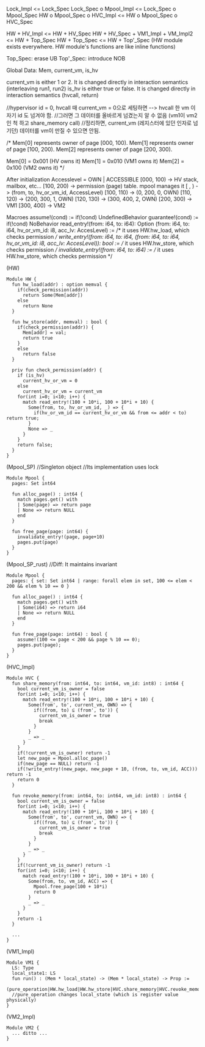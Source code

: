 Lock_Impl <= Lock_Spec
Lock_Spec o Mpool_Impl <= Lock_Spec o Mpool_Spec
HW o Mpool_Spec o HVC_Impl <= HW o Mpool_Spec o HVC_Spec

HW + HV_Impl <= HW + HV_Spec
HW + HV_Spec + VM1_Impl + VM_Impl2 <= HW + Top_Spec
HW + Top_Spec <= HW + Top'_Spec
(HW module exists everywhere. HW module's functions are like inline functions)

Top_Spec: erase UB
Top'_Spec: introduce NOB



Global Data: Mem, current_vm, is_hv

current_vm is either 1 or 2. It is changed directly in interaction semantics (interleaving run1, run2)
is_hv is either true or false. It is changed directly in interaction semantics (hvcall, return)

//hypervisor id = 0, hvcall 때 current_vm = 0으로 세팅하면 --> hvcall 한 vm 이 자기 id 도 넘겨야 함.
//그러면 그 데이터를 올바르게 넘겼는지 알 수 없음 (vm1이 vm2인 척 하고 share_memory call)
//정리하면, current_vm (레지스터에 있던 인자로 넘기던) 데이터를 vm이 만질 수 있으면 안됨.

/*
Mem[0] represents owner of page [000, 100).
Mem[1] represents owner of page [100, 200).
Mem[2] represents owner of page [200, 300).

Mem[0] = 0x001 (HV owns it)
Mem[1] = 0x010 (VM1 owns it)
Mem[2] = 0x100 (VM2 owns it)
*/

After initialization
Accesslevel = OWN | ACCESSIBLE
[000, 100) -> HV stack, mailbox, etc...
[100, 200) -> permission (page) table. mpool manages it
  [   ,    ) -> (from, to, hv_or_vm_id, AccessLevel)
  [100, 110) -> (0,   200,           0, OWN)
  [110, 120) -> (200, 300,           1, OWN)
  [120, 130) -> (300, 400,           2, OWN)
[200, 300) -> VM1
[300, 400) -> VM2

Macroes
assume!(cond)    := if(!cond) UndefinedBehavior
guarantee!(cond) := if(!cond) NoBehavior
read_entry!(from: i64, to: i64): Option (from: i64, to: i64, hv_or_vm_id: i8, acc_lv: AccesLevel) := 
  /* it uses HW.hw_load, which checks permission */
write_entry!(from: i64, to: i64, (from: i64, to: i64, hv_or_vm_id: i8, acc_lv: AccesLevel)): bool :=
  /* it uses HW.hw_store, which checks permission */
invalidate_entry!(from: i64, to: i64) :=
  /* it uses HW.hw_store, which checks permission */

(HW)
```Coq
Module HW {
  fun hw_load(addr) : option memval {
    if(check_permission(addr))
      return Some(Mem[addr])
    else 
      return None
  }

  fun hw_store(addr, memval) : bool {
    if(check_permission(addr)) {
      Mem[addr] = val;
      return true
    }
    else 
      return false
  }

  priv fun check_permission(addr) {
    if (is_hv) 
      current_hv_or_vm = 0
    else
      current_hv_or_vm = current_vm
    for(int i=0; i<10; i++) {
      match read_entry!(100 + 10*i, 100 + 10*i + 10) {
        Some(from, to, hv_or_vm_id, _) => {
          if(hv_or_vm_id == current_hv_or_vm && from <= addr < to) return true;
        }
        None => _
      }
    }
    return false;
  }
}
```


(Mpool_SP)
//Singleton object
//Its implementation uses lock
```Coq
Module Mpool {
  pages: Set int64

  fun alloc_page() : int64 {
    match pages.get() with 
    | Some(page) => return page
    | None => return NULL
    end
  }

  fun free_page(page: int64) {
    invalidate_entry!(page, page+10)
    pages.put(page)
  }
}
```


(Mpool_SP_rust)
//Diff: It maintains invariant
```Coq
Module Mpool {
  pages: { set: Set int64 | range: forall elem in set, 100 <= elem < 200 && elem % 10 == 0 }

  fun alloc_page() : int64 {
    match pages.get() with 
    | Some(i64) => return i64
    | None => return NULL
    end
  }
  
  fun free_page(page: int64) : bool {
    assume!(100 <= page < 200 && page % 10 == 0);
    pages.put(page);
  }
}
```


(HVC_Impl)
```Coq
Module HVC {
  fun share_memory(from: int64, to: int64, vm_id: int8) : int64 {
    bool current_vm_is_owner = false
    for(int i=0; i<10; i++) {
      match read_entry!(100 + 10*i, 100 + 10*i + 10) {
        Some(from', to', current_vm, OWN) => {
          if((from, to) ⊆ (from', to')) {
            current_vm_is_owner = true
            break
          }
        }
        _ => _
      }
    }
    if(!current_vm_is_owner) return -1
    let new_page = Mpool.alloc_page()
    if(new_page == NULL) return -1
    if(!write_entry!(new_page, new_page + 10, (from, to, vm_id, ACC))) return -1
    return 0
  }

  fun revoke_memory(from: int64, to: int64, vm_id: int8) : int64 {
    bool current_vm_is_owner = false
    for(int i=0; i<10; i++) {
      match read_entry!(100 + 10*i, 100 + 10*i + 10) {
        Some(from', to', current_vm, OWN) => {
          if((from, to) ⊆ (from', to')) {
            current_vm_is_owner = true
            break
          }
        }
        _ => _
      }
    }
    if(!current_vm_is_owner) return -1
    for(int i=0; i<10; i++) {
      match read_entry!(100 + 10*i, 100 + 10*i + 10) {
        Some(from, to, vm_id, ACC) => {
          Mpool.free_page(100 + 10*i)
          return 0
        }
        _ => _
      }
    }
    return -1
  }

  ...
}
```


(VM1_Impl)
```Coq
Module VM1 {
  LS: Type
  local_state1: LS
  fun run() : (Mem * local_state) -> (Mem * local_state) -> Prop := 
    (pure_operation|HW.hw_load|HW.hw_store|HVC.share_memory|HVC.revoke_memory)*
  //pure_operation changes local_state (which is register value physically)
}
```


(VM2_Impl)
```Coq
Module VM2 {
  ... ditto ...
}
```
